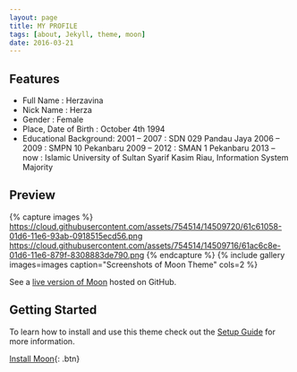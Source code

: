 ```yaml
---
layout: page
title: MY PROFILE
tags: [about, Jekyll, theme, moon]
date: 2016-03-21
---
```

    
## Features
* Full Name             : Herzavina
* Nick Name             : Herza     
* Gender                : Female
* Place, Date of Birth  : October 4th 1994
* Educational Background: 
  2001 – 2007 : SDN 029 Pandau Jaya
  2006 – 2009 : SMPN 10 Pekanbaru
  2009 – 2012 : SMAN 1 Pekanbaru
  2013 – now  : Islamic University of Sultan Syarif Kasim Riau, Information System Majority


## Preview

{% capture images %}
    https://cloud.githubusercontent.com/assets/754514/14509720/61c61058-01d6-11e6-93ab-0918515ecd56.png
    https://cloud.githubusercontent.com/assets/754514/14509716/61ac6c8e-01d6-11e6-879f-8308883de790.png
{% endcapture %}
{% include gallery images=images caption="Screenshots of Moon Theme" cols=2 %}

See a [live version of Moon](http://taylantatli.github.io/Moon) hosted on GitHub.

## Getting Started

To learn how to install and use this theme check out the [Setup Guide](http://taylantatli.me/Moon/moon-theme/) for more information.
      
[Install Moon](https://github.com/TaylanTatli/Moon){: .btn}

